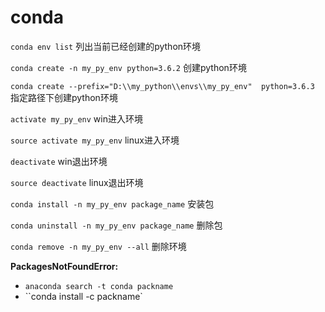 # conda

`conda env list` 列出当前已经创建的python环境

`conda create -n my_py_env python=3.6.2` 创建python环境

`conda create --prefix="D:\\my_python\\envs\\my_py_env"  python=3.6.3` 指定路径下创建python环境

`activate my_py_env` win进入环境

`source activate my_py_env` linux进入环境

`deactivate` win退出环境

`source deactivate` linux退出环境

`conda install -n my_py_env package_name` 安装包

`conda uninstall -n my_py_env package_name` 删除包

`conda remove -n my_py_env --all` 删除环境

**PackagesNotFoundError:**

+ `anaconda search -t conda packname`
+ ``conda install -c <url> packname`